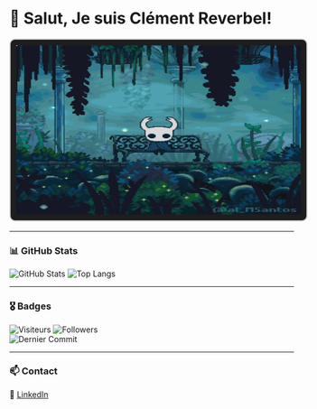 # 🌙 Salut, Je suis Clément Reverbel!  

<p align="center">
  <img src="https://github.com/ClementReverbel/ClementReverbel/blob/main/hollow-knight-reading-map-pixel-art.gif" width="800px" height="300px" style="border-radius: 10px; border: 2px solid #ccc; background-color: #1e1e1e; padding: 10px;">
</p>

---

### 📊 GitHub Stats  

![GitHub Stats](https://github-readme-stats.vercel.app/api?username=ClementReverbel&show_icons=true&theme=tokyonight&hide_border=true)  ![Top Langs](https://github-readme-stats.vercel.app/api/top-langs/?username=ClementReverbel&layout=compact&theme=tokyonight&hide_border=true)  

---

### 🎖️ Badges  

![Visiteurs](https://komarev.com/ghpvc/?username=ClementReverbel&color=blue) ![Followers](https://img.shields.io/github/followers/ClementReverbel?style=social)  
![Dernier Commit](https://img.shields.io/github/last-commit/ClementReverbel/ClementReverbel?logo=github&style=for-the-badge)  


---

### 📫 Contact  

🔗 [LinkedIn](https://www.linkedin.com/in/cl%C3%A9ment-reverbel-243392327/)  


